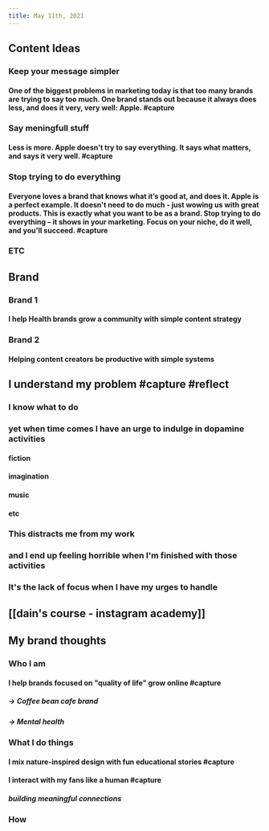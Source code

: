 ```yaml
---
title: May 11th, 2021
---
```


## Content Ideas
### Keep your message simpler
#### One of the biggest problems in marketing today is that too many brands are trying to say too much. One brand stands out because it always does less, and does it very, very well: Apple. #capture
### Say meningfull stuff
#### Less is more. Apple doesn't try to say everything. It says what matters, and says it very well. #capture
### Stop trying to do everything
#### Everyone loves a brand that knows what it’s good at, and does it. Apple is a perfect example. It doesn't need to do much - just wowing us with great products. This is exactly what you want to be as a brand. Stop trying to do everything – it shows in your marketing. Focus on your niche, do it well, and you'll succeed. #capture
### ETC
## Brand
### Brand 1
#### I help Health brands grow a community with simple content strategy
### Brand 2
#### Helping content creators be productive with simple systems
## I understand my problem #capture #reflect
### I know what to do
### yet when time comes I have an urge to indulge in dopamine activities
#### fiction
#### imagination
#### music
#### etc
### This distracts me from my work
### and I end up feeling horrible when I'm finished with those activities
### It's the lack of focus when I have my urges to handle
## [[dain's course - instagram academy]]
## My brand thoughts
### Who I am
#### I help brands focused on "quality of life" grow online #capture
##### -> Coffee bean cafe brand
##### -> Mental health
### What I do things
#### I mix nature-inspired design with fun educational stories #capture
#### I interact with my fans like a human #capture
##### building meaningful connections
### How
####
